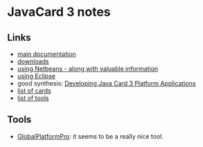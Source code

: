 # JavaCard 3 notes

## Links

* [main documentation](https://www.oracle.com/fr/java/technologies/java-card-tech.html)
* [downloads](https://www.oracle.com/java/technologies/javacard-downloads.html)
* [using Netbeans - along with valuable information](https://netbeans.apache.org/kb/docs/javame/java-card.html)
* [using Eclipse](https://javawithus.com/fr/programmation-pour-la-plate-forme-java-card-3-dans-eclipse/)
* good synthesis: [Developing Java Card 3 Platform Applications](https://people.dsv.su.se/~jary4935/abtpd/UserGuide_html/developing-javacardApps.html)
* [list of cards](https://www.fi.muni.cz/~xsvenda/jcalgtest/table.html)
* [list of tools](https://github.com/martinpaljak/GlobalPlatformPro#similar-projects)

## Tools

* [GlobalPlatformPro](https://github.com/martinpaljak/GlobalPlatformPro): it seems to be a really nice tool.
